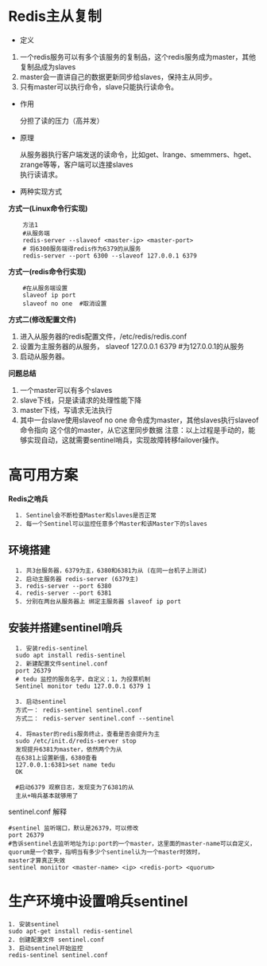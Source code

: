 # Redis主从复制
- 定义  
1. 一个redis服务可以有多个该服务的复制品，这个redis服务成为master，其他复制品成为slaves
2. master会一直讲自己的数据更新同步给slaves，保持主从同步。
3. 只有master可以执行命令，slave只能执行读命令。

- 作用  

    
    分担了读的压力（高并发）

- 原理  


    从服务器执行客户端发送的读命令，比如get、lrange、smemmers、hget、zrange等等，客户端可以连接slaves  
    执行读请求。

- 两种实现方式

**方式一(Linux命令行实现)**

        方法1
        #从服务端
        redis-server --slaveof <master-ip> <master-port>
        # 将6300服务端得redis作为6379的从服务
        redis-server --port 6300 --slaveof 127.0.0.1 6379

**方式一(redis命令行实现)**

        #在从服务端设置
        slaveof ip port
        slaveof no one  #取消设置


**方式二(修改配置文件)**
1. 进入从服务器的redis配置文件，/etc/redis/redis.conf
2. 设置为主服务器的从服务，
slaveof 127.0.0.1 6379 #为127.0.0.1的从服务
3. 启动从服务器。

**问题总结**
1. 一个master可以有多个slaves
2. slave下线，只是读请求的处理性能下降
3. master下线，写请求无法执行
4. 其中一台slave使用slaveof no one 命令成为master，其他slaves执行slaveof命令指向
这个信的master，从它这里同步数据
注意：以上过程是手动的，能够实现自动，这就需要sentinel哨兵，实现故障转移failover操作。


# 高可用方案

**Redis之哨兵**  

      1. Sentinel会不断检查Master和slaves是否正常
      2. 每一个Sentinel可以监控任意多个Master和该Master下的slaves


## 环境搭建

      1. 共3台服务器，6379为主，6380和6381为从 (在同一台机子上测试)
      2. 启动主服务器 redis-server (6379主) 
      3. redis-server --port 6380 
      4. redis-server --port 6381
      5. 分别在两台从服务器上 绑定主服务器 slaveof ip port 

## 安装并搭建sentinel哨兵
         
      1. 安装redis-sentinel
      sudo apt install redis-sentinel
      2. 新建配置文件sentinel.conf
      port 26379
      # tedu 监控的服务名字，自定义；1，为投票机制
      Sentinel monitor tedu 127.0.0.1 6379 1

      3. 启动sentinel
      方式一： redis-sentinel sentinel.conf
      方式二： redis-server sentinel.conf --sentinel

      4. 将master的redis服务终止，查看是否会提升为主
      sudo /etc/init.d/redis-server stop 
      发现提升6381为master，依然两个为从
      在6381上设置新值，6380查看
      127.0.0.1:6381>set name tedu
      OK

      #启动6379 观察日志，发现变为了6381的从
      主从+哨兵基本就够用了

sentinel.conf 解释
```shell
#sentinel 监听端口，默认是26379，可以修改
port 26379
#告诉sentinel去监听地址为ip:port的一个master，这里面的master-name可以自定义，quorum是一个数字，指明当有多少个sentinel认为一个master时效时，
master才算真正失效
sentinel moniitor <master-name> <ip> <redis-port> <quorum>

```

# 生产环境中设置哨兵sentinel

```shell
1. 安装sentinel
sudo apt-get install redis-sentinel
2. 创建配置文件 sentinel.conf
3. 启动sentinel开始监控
redis-sentinel sentinel.conf
```
        
